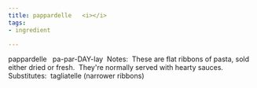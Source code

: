 ```yaml
---
title: pappardelle   <i></i>
tags:
- ingredient

---
```

pappardelle    pa-par-DAY-lay  Notes:  These are flat ribbons of pasta, sold either dried or fresh.  They're normally served with hearty sauces.   Substitutes:  tagliatelle (narrower ribbons)
